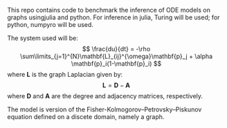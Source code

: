 This repo contains code to benchmark the inference of ODE models on graphs usingjulia and python. For inference in julia, Turing will be used; for python, numpyro will be used. 

The system used will be: 
$$
\frac{du}{dt} =  -\rho \sum\limits_{j=1}^{N}\mathbf{L}_{ij}^{\omega}\mathbf{p}_j + \alpha \mathbf{p}_i(1-\mathbf{p}_i)
$$
where $\mathbf{L}$ is the graph Laplacian given by: 
$$
\mathbf{L} = \mathbf{D} - \mathbf{A}
$$
where $\mathbf{D}$ and $\mathbf{A}$ are the degree and adjacency matrices, respectively. 

The model is version of the Fisher-Kolmogorov–Petrovsky–Piskunov equation defined on a discete domain, namely a graph.